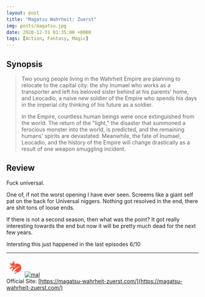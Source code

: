 ```yaml
---
layout: post
title: "Magatsu Wahrheit: Zuerst"
img: posts/magatsu.jpg 
date: 2020-12-31 01:35:00 +0000
tags: [Action, Fantasy, Magic]
---
```


## Synopsis
>Two young people living in the Wahrheit Empire are planning to relocate to the capital city: the shy Inumael who works as a transporter and left his beloved sister behind at his parents' home, and Leocadio, a naive new soldier of the Empire who spends his days in the imperial city thinking of his future as a soldier.
>
>In the Empire, countless human beings were once extinguished from the world. The return of the "light," the disaster that summoned a ferocious monster into the world, is predicted, and the remaining humans' spirits are devastated. Meanwhile, the fate of Inumael, Leocadio, and the history of the Empire will change drastically as a result of one weapon smuggling incident.

## Review
Fuck universal.

One of, if not the worst opening I have ever seen. Screems like a giant self pat on the back for Universal niggers. Nothing got resolved in the end, there are shit tons of loose ends.

If there is not a second season, then what was the point? It got really interesting towards the end but now it will be pretty much dead for the next few years.
   
Intersting this just happened in the last episodes 6/10

---

[![kitsu](..\assets\img\kitsu.png)](https://kitsu.io/anime/magatsu-wahrheit-zuerst)[![mal](..\assets\img\mal.ico)](https://myanimelist.net/anime/37599/Magatsu_Wahrheit__Zuerst)  
Official Site: [https://magatsu-wahrheit-zuerst.com/](https://magatsu-wahrheit-zuerst.com/)